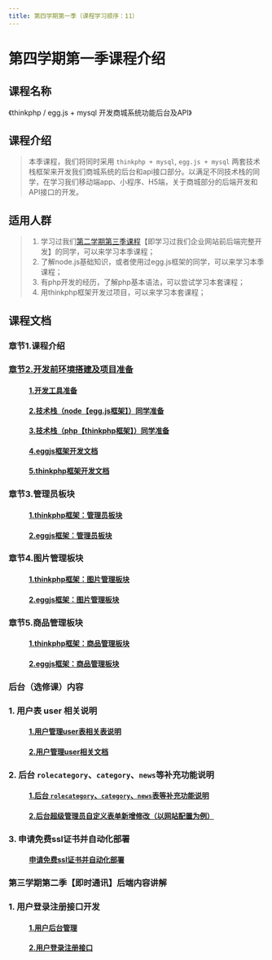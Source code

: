 ```yaml
---
title: 第四学期第一季（课程学习顺序：11） 
---
```


# 第四学期第一季课程介绍

## 课程名称
《thinkphp / egg.js + mysql 开发商城系统功能后台及API》

## 课程介绍
> 本季课程，我们将同时采用 `thinkphp + mysql`, `egg.js + mysql` 两套技术栈框架来开发我们商城系统的后台和api接口部分。以满足不同技术栈的同学，在学习我们移动端app、小程序、H5端，关于商城部分的后端开发和API接口的开发。

## 适用人群
> 1. 学习过我们<a href="https://study.163.com/course/courseMain.htm?courseId=1213780858&share=2&shareId=480000002289674" target="_blank" title="点击查看第二学期第三季课程">第二学期第三季课程</a>【即学习过我们企业网站前后端完整开发】的同学，可以来学习本季课程；<br/>
> 2. 了解node.js基础知识，或者使用过egg.js框架的同学，可以来学习本季课程；<br/>
> 3. 有php开发的经历，了解php基本语法，可以尝试学习本套课程；<br/>
> 4. 用thinkphp框架开发过项目，可以来学习本套课程；<br/>

## 课程文档
### 章节1.课程介绍 
### <a href="/fourthless/w-a/02开发前环境搭建" target="_blank" title="点击查看课程文档">章节2.开发前环境搭建及项目准备</a>
####  <a href="/fourthless/w-a/02开发前环境搭建.html#_1-开发工具准备" style="margin-left:40px;">1.开发工具准备</a>
####  <a href="/fourthless/w-a/02开发前环境搭建.html#_2-技术栈-node【egg-js框架】-同学准备" style="margin-left:40px;">2.技术栈（node【egg.js框架】）同学准备</a>
####  <a href="/fourthless/w-a/02开发前环境搭建.html#_3-技术栈-php【thinkphp框架】-同学准备" style="margin-left:40px;">3.技术栈（php【thinkphp框架】）同学准备</a>
####  <a href="/fourthless/w-a/eggjs框架开发文档.html" style="margin-left:40px;">4.eggjs框架开发文档</a>
####  <a href="/fourthless/w-a/thinkphp框架开发文档.html" style="margin-left:40px;">5.thinkphp框架开发文档</a>
### <a >章节3.管理员板块</a>
####  <a href="/fourthless/w-a/thinkphp框架开发文档.html#三、管理员板块" target="_blank" style="margin-left:40px;">1.thinkphp框架：管理员板块</a>
####  <a href="/fourthless/w-a/eggjs框架开发文档.html#一、管理员板块" target="_blank" style="margin-left:40px;">2.eggjs框架：管理员板块</a>
### <a >章节4.图片管理板块</a>
####  <a href="/fourthless/w-a/thinkphp框架开发文档.html#八、图片管理板块" target="_blank" style="margin-left:40px;">1.thinkphp框架：图片管理板块</a>
####  <a href="/fourthless/w-a/eggjs框架开发文档.html#二、图片管理板块" target="_blank" style="margin-left:40px;">2.eggjs框架：图片管理板块</a>
### <a >章节5.商品管理板块</a>
####  <a href="/fourthless/w-a/thinkphp框架开发文档.html#九、商品管理板块" target="_blank" style="margin-left:40px;">1.thinkphp框架：商品管理板块</a>
####  <a href="/fourthless/w-a/eggjs框架开发文档.html#三、商品管理板块" target="_blank" style="margin-left:40px;">2.eggjs框架：商品管理板块</a>

### <a >后台（选修课）内容</a>
### 1. 用户表 user 相关说明
####  <a href="/web/mysql/user.html" target="_blank" style="margin-left:40px;">1.用户管理user表相关表说明</a>
####  <a href="/fourthless/w-a/eggjs.user表用户管理" target="_blank" style="margin-left:40px;">2.用户管理user相关文档</a>
### 2. 后台 `rolecategory`、`category`、`news`等补充功能说明
####  <a href="/fourthless/w-a/eggjs.后台补充功能说明" target="_blank" style="margin-left:40px;">1.后台 `rolecategory`、`category`、`news`表等补充功能说明</a>
####  <a href="/fourthless/w-a/eggjs.超级管理员自定义表单" target="_blank" style="margin-left:40px;">2.后台超级管理员自定义表单新增修改（以网站配置为例）</a>
### 3. 申请免费ssl证书并自动化部署
####  <a href="/web/answer/免费部署SSL证书.html" target="_blank" style="margin-left:40px;">申请免费ssl证书并自动化部署</a>

### <a >第三学期第二季【即时通讯】后端内容讲解</a>
### 1. 用户登录注册接口开发
####  <a href="/fourthless/w-a/eggjs.即时通讯后台" target="_blank" style="margin-left:40px;">1.用户后台管理</a>
####  <a href="/fourthless/w-a/eggjs.即时通讯接口" target="_blank" style="margin-left:40px;">2.用户登录注册接口</a>

